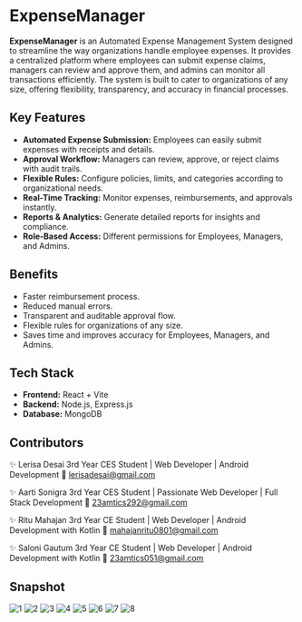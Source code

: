 # ExpenseManager

**ExpenseManager** is an Automated Expense Management System designed to streamline the way organizations handle employee expenses. It provides a centralized platform where employees can submit expense claims, managers can review and approve them, and admins can monitor all transactions efficiently. The system is built to cater to organizations of any size, offering flexibility, transparency, and accuracy in financial processes.

## Key Features

- **Automated Expense Submission:** Employees can easily submit expenses with receipts and details.
- **Approval Workflow:** Managers can review, approve, or reject claims with audit trails.
- **Flexible Rules:** Configure policies, limits, and categories according to organizational needs.
- **Real-Time Tracking:** Monitor expenses, reimbursements, and approvals instantly.
- **Reports & Analytics:** Generate detailed reports for insights and compliance.
- **Role-Based Access:** Different permissions for Employees, Managers, and Admins.

## Benefits

- Faster reimbursement process.
- Reduced manual errors.
- Transparent and auditable approval flow.
- Flexible rules for organizations of any size.
- Saves time and improves accuracy for Employees, Managers, and Admins.


## Tech Stack

- **Frontend:** React + Vite  
- **Backend:** Node.js, Express.js  
- **Database:** MongoDB  

## Contributors

✨ Lerisa Desai
3rd Year CES Student | Web Developer | Android Development
📧 lerisadesai@gmail.com

✨ Aarti Sonigra
3rd Year CES Student | Passionate Web Developer | Full Stack Development
📧 23amtics292@gmail.com

✨ Ritu Mahajan
3rd Year CE Student | Web Developer | Android Development with Kotlin
📧 mahajanritu0801@gmail.com

✨ Saloni Gautum
3rd Year CE Student | Web Developer | Android Development with Kotlin
📧 23amtics051@gmail.com


## Snapshot
![1](https://github.com/user-attachments/assets/bf9a815c-4f6d-4143-924c-d9e3fa2cd2e2)
![2](https://github.com/user-attachments/assets/48de8190-510e-4d36-b4f3-c6e3f6926c38)
![3](https://github.com/user-attachments/assets/13d7811f-e988-4c49-95b2-351bdeb33309)
![4](https://github.com/user-attachments/assets/2806e0cd-6c1c-4822-b85f-a71a2963d777)
![5](https://github.com/user-attachments/assets/1c134adb-5886-4d14-83e4-3919aecda0a6)
![6](https://github.com/user-attachments/assets/1b2462c0-df42-4f7e-853e-9266c66d2ff0)
![7](https://github.com/user-attachments/assets/9d65758d-8c0d-46b4-9270-b74d9d4e1891)
![8](https://github.com/user-attachments/assets/51bdf7d7-6637-44b4-bb82-d3b338c997e8)

